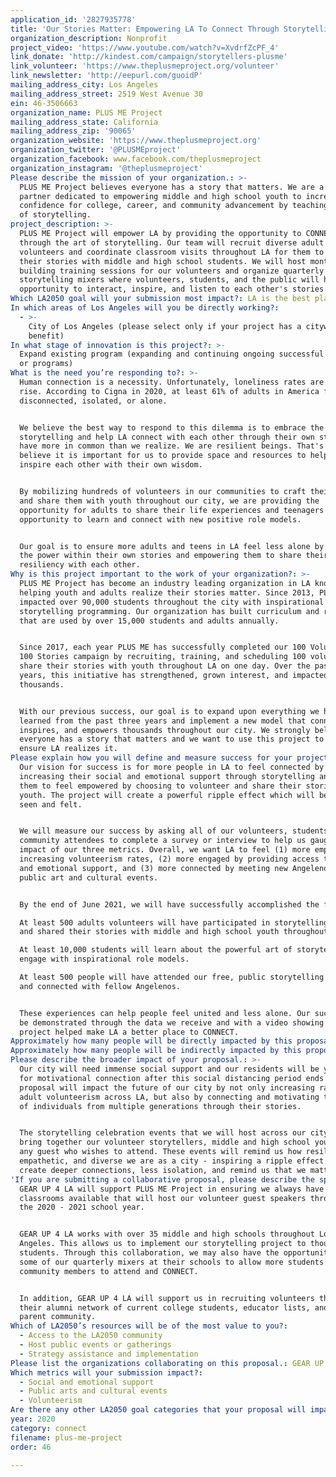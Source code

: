 ```yaml
---
application_id: '2827935778'
title: 'Our Stories Matter: Empowering LA To Connect Through Storytelling'
organization_description: Nonprofit
project_video: 'https://www.youtube.com/watch?v=XvdrfZcPF_4'
link_donate: 'http://kindest.com/campaign/storytellers-plusme'
link_volunteer: 'https://www.theplusmeproject.org/volunteer'
link_newsletter: 'http://eepurl.com/guoidP'
mailing_address_city: Los Angeles
mailing_address_street: 2519 West Avenue 30
ein: 46-3506663
organization_name: PLUS ME Project
mailing_address_state: California
mailing_address_zip: '90065'
organization_website: 'https://www.theplusmeproject.org'
organization_twitter: '@PLUSMEproject'
organization_facebook: www.facebook.com/theplusmeproject
organization_instagram: '@theplusmeproject'
Please describe the mission of your organization.: >-
  PLUS ME Project believes everyone has a story that matters. We are a community
  partner dedicated to empowering middle and high school youth to increase their
  confidence for college, career, and community advancement by teaching the art
  of storytelling.
project_description: >-
  PLUS ME Project will empower LA by providing the opportunity to CONNECT
  through the art of storytelling. Our team will recruit diverse adult
  volunteers and coordinate classroom visits throughout LA for them to share
  their stories with middle and high school students. We will host monthly story
  building training sessions for our volunteers and organize quarterly
  storytelling mixers where volunteers, students, and the public will have the
  opportunity to interact, inspire, and listen to each other's stories.
Which LA2050 goal will your submission most impact?: LA is the best place to CONNECT
In which areas of Los Angeles will you be directly working?:
  - >-
    City of Los Angeles (please select only if your project has a citywide
    benefit)
In what stage of innovation is this project?: >-
  Expand existing program (expanding and continuing ongoing successful projects
  or programs)
What is the need you’re responding to?: >-
  Human connection is a necessity. Unfortunately, loneliness rates are on the
  rise. According to Cigna in 2020, at least 61% of adults in America feel
  disconnected, isolated, or alone.


  We believe the best way to respond to this dilemma is to embrace the art of
  storytelling and help LA connect with each other through their own stories. We
  have more in common than we realize. We are resilient beings. That's why, we
  believe it is important for us to provide space and resources to help humans
  inspire each other with their own wisdom. 


  By mobilizing hundreds of volunteers in our communities to craft their stories
  and share them with youth throughout our city, we are providing the
  opportunity for adults to share their life experiences and teenagers the
  opportunity to learn and connect with new positive role models. 


  Our goal is to ensure more adults and teens in LA feel less alone by unlocking
  the power within their own stories and empowering them to share their
  resiliency with each other.
Why is this project important to the work of your organization?: >-
  PLUS ME Project has become an industry leading organization in LA known for
  helping youth and adults realize their stories matter. Since 2013, PLUS ME has
  impacted over 90,000 students throughout the city with inspirational
  storytelling programming. Our organization has built curriculum and resources
  that are used by over 15,000 students and adults annually. 


  Since 2017, each year PLUS ME has successfully completed our 100 Volunteers,
  100 Stories campaign by recruiting, training, and scheduling 100 volunteers to
  share their stories with youth throughout LA on one day. Over the past 3
  years, this initiative has strengthened, grown interest, and impacted
  thousands.


  With our previous success, our goal is to expand upon everything we have
  learned from the past three years and implement a new model that connects,
  inspires, and empowers thousands throughout our city. We strongly believe that
  everyone has a story that matters and we want to use this project to help
  ensure LA realizes it.
Please explain how you will define and measure success for your project.: >-
  Our vision for success is for more people in LA to feel connected by
  increasing their social and emotional support through storytelling and for
  them to feel empowered by choosing to volunteer and share their stories with
  youth. The project will create a powerful ripple effect which will be both
  seen and felt.


  We will measure our success by asking all of our volunteers, students, and
  community attendees to complete a survey or interview to help us gauge the
  impact of our three metrics. Overall, we want LA to feel (1) more empowered by
  increasing volunteerism rates, (2) more engaged by providing access to social
  and emotional support, and (3) more connected by meeting new Angelenos at
  public art and cultural events.


  By the end of June 2021, we will have successfully accomplished the following:

  At least 500 adults volunteers will have participated in storytelling training
  and shared their stories with middle and high school youth throughout LA.

  At least 10,000 students will learn about the powerful art of storytelling and
  engage with inspirational role models.

  At least 500 people will have attended our free, public storytelling events
  and connected with fellow Angelenos.


  These experiences can help people feel united and less alone. Our success will
  be demonstrated through the data we receive and with a video showing how our
  project helped make LA a better place to CONNECT. 
Approximately how many people will be directly impacted by this proposal?: '500'
Approximately how many people will be indirectly impacted by this proposal?: '11000'
Please describe the broader impact of your proposal.: >-
  Our city will need immense social support and our residents will be yearning
  for motivational connection after this social distancing period ends. Our
  proposal will impact the future of our city by not only increasing rates of
  adult volunteerism across LA, but also by connecting and motivating thousands
  of individuals from multiple generations through their stories.


  The storytelling celebration events that we will host across our city will
  bring together our volunteer storytellers, middle and high school youth, and
  any guest who wishes to attend. These events will remind us how resilient,
  empathetic, and diverse we are as a city - inspiring a ripple effect that will
  create deeper connections, less isolation, and remind us that we matter.
'If you are submitting a collaborative proposal, please describe the specific role of partner organizations in the project.': >-
  GEAR UP 4 LA will support PLUS ME Project in ensuring we always have
  classrooms available that will host our volunteer guest speakers throughout
  the 2020 - 2021 school year. 


  GEAR UP 4 LA works with over 35 middle and high schools throughout Los
  Angeles. This allows us to implement our storytelling project to thousands of
  students. Through this collaboration, we may also have the opportunity to host
  some of our quarterly mixers at their schools to allow more students and
  community members to attend and CONNECT. 


  In addition, GEAR UP 4 LA will support us in recruiting volunteers throughout
  their alumni network of current college students, educator lists, and overall
  parent community.
Which of LA2050’s resources will be of the most value to you?:
  - Access to the LA2050 community
  - Host public events or gatherings
  - Strategy assistance and implementation
Please list the organizations collaborating on this proposal.: GEAR UP 4 LA
Which metrics will your submission impact?:
  - Social and emotional support
  - Public arts and cultural events
  - Volunteerism
Are there any other LA2050 goal categories that your proposal will impact?: []
year: 2020
category: connect
filename: plus-me-project
order: 46

---
```

